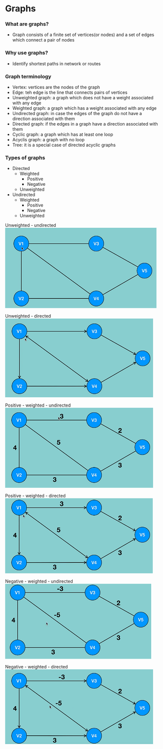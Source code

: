 # Graphs
### What are graphs?
- Graph consists of a finite set of vertices(or nodes) and a set of edges which connect a pair of nodes

### Why use graphs?
- Identify shortest paths in network or routes

### Graph terminology
- Vertex: vertices are the nodes of the graph
- Edge: teh edge is the line that connects pairs of vertices
- Unweighted graph: a graph which does not have a weight associated with any edge
- Weighted graph: a graph which has a weight associated with any edge
- Undirected graph: in case the edges of the graph do not have a direction associated with them
- Directed graph: if the edges in a graph have a direction associated with them
- Cyclic graph: a graph which has at least one loop
- Acyclis graph: a graph with no loop
- Tree: it is a special case of directed acyclic graphs

### Types of graphs
- Directed
    - Weighted
        - Positive
        - Negative
    - Unweighted
- Undirected
    - Weighted
        - Positive
        - Negative
    - Unweighted

Unweighted - undirected
![Unweighted - undirected](image.png)

Unweighted - directed
![Unweighted - directed](image-1.png)

Positive - weighted - undirected
![Positive - weighted - undirected](image-2.png)

Positive - weighted - directed
![Positive - weighted - directed](image-3.png)

Negative - weighted - undirected
![Negative - weighted - undirected](image-4.png)

Negative - weighted - directed
![Negative - weighted - directed](image-5.png)